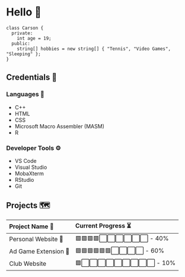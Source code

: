 # Hello 👋
```
class Carson {
  private:
    int age = 19;
  public:
    string[] hobbies = new string[] { "Tennis", "Video Games", "Sleeping" };
}
```

## Credentials 💼
### Languages 🧠
* C++
* HTML
* CSS
* Microsoft Macro Assembler (MASM)
* R
### Developer Tools ⚙️
* VS Code
* Visual Studio
* MobaXterm
* RStudio
* Git

## Projects 🗺️
| Project Name 💬 | Current Progress ⏳ |
| :---         | :---         |
| Personal Website 🧍 | 🟩🟩🟩🟩⬜⬜⬜⬜⬜⬜ - 40% |
| Ad Game Extension 👾 | 🟩🟩🟩🟩🟩🟩⬜⬜⬜⬜ - 60% |
| Club Website | 🟩⬜⬜⬜⬜⬜⬜⬜⬜⬜ - 10% |
